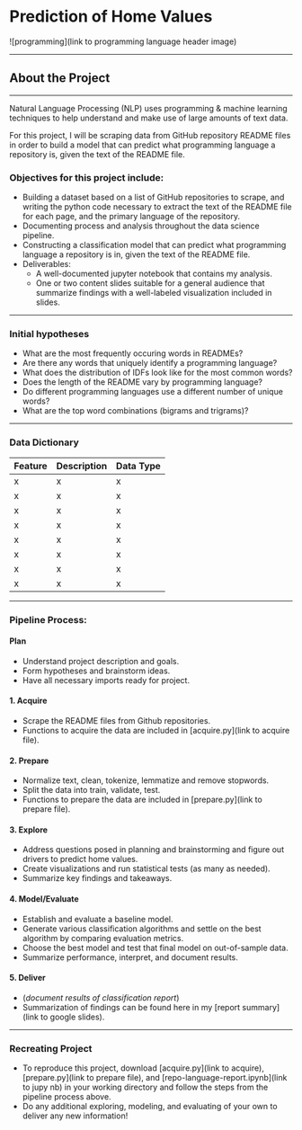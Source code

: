 # Prediction of Home Values 
![programming](link to programming language header image)
****

## About the Project

****

Natural Language Processing (NLP) uses programming & machine learning techniques to help understand and make use of large amounts of text data.


For this project, I will be scraping data from GitHub repository README files in order to build a model that can predict what programming language a repository is, given the text of the README file.

### Objectives for this project include:
- Building a dataset based on a list of GitHub repositories to scrape, and writing the python code necessary to extract the text of the README file for each page, and the primary language of the repository.
- Documenting process and analysis throughout the data science pipeline.
- Constructing a classification model that can predict what programming language a repository is in, given the text of the README file.
- Deliverables:
    - A well-documented jupyter notebook that contains my analysis.
    - One or two content slides suitable for a general audience that summarize findings with a well-labeled visualization included in slides.

**** 

### Initial hypotheses
- What are the most frequently occuring words in READMEs?
- Are there any words that uniquely identify a programming language?
- What does the distribution of IDFs look like for the most common words?
- Does the length of the README vary by programming language?
- Do different programming languages use a different number of unique words?
- What are the top word combinations (bigrams and trigrams)?

****

### Data Dictionary

Feature      | Description   | Data Type
------------ | ------------- | ------------
x |  x  | x 
x | x | x
x |  x  | x 
x |  x | x
x |  x  | x
x | x | x
x | x | x
x | x | x

****

### Pipeline Process:

#### Plan
- Understand project description and goals. 
- Form hypotheses and brainstorm ideas.
- Have all necessary imports ready for project.

#### 1. Acquire
- Scrape the README files from Github repositories.
- Functions to acquire the data are included in [acquire.py](link to acquire file).

#### 2. Prepare
- Normalize text, clean, tokenize, lemmatize and remove stopwords.
- Split the data into train, validate, test.
- Functions to prepare the data are included in [prepare.py](link to prepare file).

#### 3. Explore
- Address questions posed in planning and brainstorming and figure out drivers to predict home values.
- Create visualizations and run statistical tests (as many as needed).
- Summarize key findings and takeaways.

#### 4. Model/Evaluate
- Establish and evaluate a baseline model.
- Generate various classification algorithms and settle on the best algorithm by comparing evaluation metrics.
- Choose the best model and test that final model on out-of-sample data.
- Summarize performance, interpret, and document results.

#### 5. Deliver
- (*document results of classification report*)
- Summarization of findings can be found here in my [report summary](link to google slides). 


****

### Recreating Project
- To reproduce this project, download [acquire.py](link to acquire), [prepare.py](link to prepare file), and [repo-language-report.ipynb](link to jupy nb) in your working directory and follow the steps from the pipeline process above.
- Do any additional exploring, modeling, and evaluating of your own to deliver any new information!